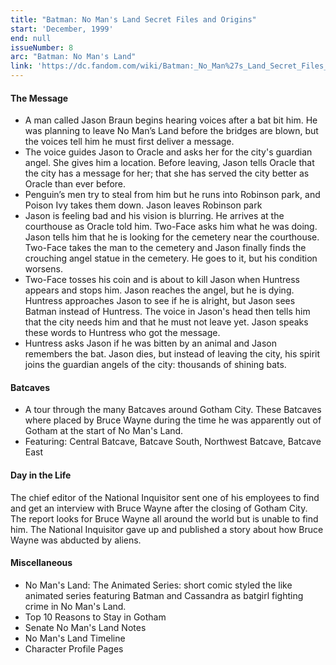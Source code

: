 ```yaml
---
title: "Batman: No Man's Land Secret Files and Origins"
start: 'December, 1999'
end: null
issueNumber: 8
arc: "Batman: No Man's Land"
link: 'https://dc.fandom.com/wiki/Batman:_No_Man%27s_Land_Secret_Files_and_Origins_Vol_1_1'
---
```


#### The Message

- A man called Jason Braun begins hearing voices after a bat bit him. He was planning to leave No Man’s Land before the bridges are blown, but the voices tell him he must first deliver a message.
- The voice guides Jason to Oracle and asks her for the city's guardian angel. She gives him a location. Before leaving, Jason tells Oracle that the city has a message for her; that she has served the city better as Oracle than ever before.
- Penguin’s men try to steal from him but he runs into Robinson park, and Poison Ivy takes them down. Jason leaves Robinson park
- Jason is feeling bad and his vision is blurring. He arrives at the courthouse as Oracle told him. Two-Face asks him what he was doing. Jason tells him that he is looking for the cemetery near the courthouse. Two-Face takes the man to the cemetery and Jason finally finds the crouching angel statue in the cemetery. He goes to it, but his condition worsens.
- Two-Face tosses his coin and is about to kill Jason when Huntress appears and stops him. Jason reaches the angel, but he is dying. Huntress approaches Jason to see if he is alright, but Jason sees Batman instead of Huntress. The voice in Jason's head then tells him that the city needs him and that he must not leave yet. Jason speaks these words to Huntress who got the message.
- Huntress asks Jason if he was bitten by an animal and Jason remembers the bat. Jason dies, but instead of leaving the city, his spirit joins the guardian angels of the city: thousands of shining bats.

#### Batcaves

- A tour through the many Batcaves around Gotham City. These Batcaves where placed by Bruce Wayne during the time he was apparently out of Gotham at the start of No Man's Land.
- Featuring: Central Batcave, Batcave South, Northwest Batcave, Batcave East

#### Day in the Life

The chief editor of the National Inquisitor sent one of his employees to find and get an interview with Bruce Wayne after the closing of Gotham City. The report looks for Bruce Wayne all around the world but is unable to find him. The National Inquisitor gave up and published a story about how Bruce Wayne was abducted by aliens.

#### Miscellaneous

- No Man's Land: The Animated Series: short comic styled the like animated series featuring Batman and Cassandra as batgirl fighting crime in No Man's Land.
- Top 10 Reasons to Stay in Gotham
- Senate No Man's Land Notes
- No Man's Land Timeline
- Character Profile Pages
